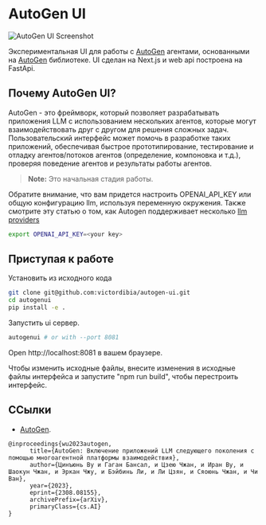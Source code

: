 # AutoGen UI

![AutoGen UI Screenshot](docs/images/autogenuiscreen.png)

Экспериментальная UI для работы с [AutoGen](https://github.com/microsoft/autogen) агентами, основанными на [AutoGen](https://github.com/microsoft/autogen) библиотеке. UI сделан на Next.js и web api построена на FastApi.

## Почему AutoGen UI?

AutoGen - это фреймворк, который позволяет разрабатывать приложения LLM с использованием нескольких агентов, которые могут взаимодействовать друг с другом для решения сложных задач. Пользовательский интерфейс может помочь в разработке таких приложений, обеспечивая быстрое прототипирование, тестирование и отладку агентов/потоков агентов (определение, компоновка и т.д.), проверяя поведение агентов и результаты работы агентов.

> **Note:** Это начальная стадия работы.

Обратите внимание, что вам придется настроить OPENAI_API_KEY или общую конфигурацию llm, используя переменную окружения.
Также смотрите эту статью о том, как Autogen поддерживает несколько [llm providers](https://microsoft.github.io/autogen/docs/FAQ/#set-your-api-endpoints)

```bash
export OPENAI_API_KEY=<your key>
```

## Приступая к работе

Установить из исходного кода

```bash
git clone git@github.com:victordibia/autogen-ui.git
cd autogenui
pip install -e .
```

Запустить ui сервер.

```bash
autogenui # or with --port 8081
```

Open http://localhost:8081 в вашем браузере.

Чтобы изменить исходные файлы, внесите изменения в исходные файлы интерфейса и запустите "npm run build", чтобы перестроить интерфейс.

## ССылки

- [AutoGen](https://arxiv.org/abs/2308.08155).

```
@inproceedings{wu2023autogen,
      title={AutoGen: Включение приложений LLM следующего поколения с помощью многоагентной платформы взаимодействия},
      author={Цинъюнь Ву и Гаган Бансал, и Цзею Чжан, и Иран Ву, и Шаокун Чжан, и Эркан Чжу, и Бэйбинь Ли, и Ли Цзян, и Сяоюнь Чжан, и Чи Ван},
      year={2023},
      eprint={2308.08155},
      archivePrefix={arXiv},
      primaryClass={cs.AI}
}
```
